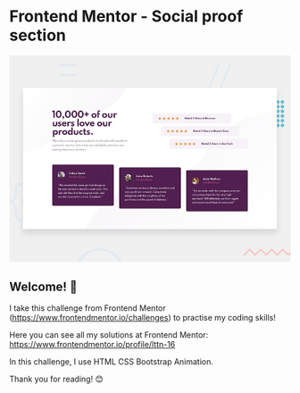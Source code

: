 # Frontend Mentor - Social proof section

![Design preview for the Social proof section coding challenge](./design/desktop-preview.jpg)

## Welcome! 👋

I take this challenge from Frontend Mentor (https://www.frontendmentor.io/challenges) to practise my coding skills!

Here you can see all my solutions at Frontend Mentor: https://www.frontendmentor.io/profile/lttn-16

In this challenge, I use HTML CSS Bootstrap Animation.  

Thank you for reading! 😊
